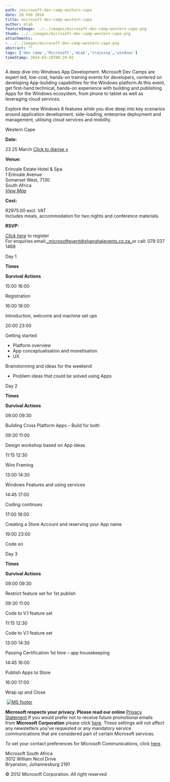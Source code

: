 ```yaml
---
path: /microsoft-dev-camp-western-cape
date: 28 Feb 2014
title: microsoft-dev-camp-western-cape
author: mlab
featureImage: ../../images/microsoft-dev-camp-western-cape.png
thumb: ../../images/microsoft-dev-camp-western-cape.png
attachments: 
- ../../images/microsoft-dev-camp-western-cape.png
abstract: ""
tags: ['dev camp','Microsoft','mLab','training','windows']
timeStamp: 2014-02-28T08:29:02
---
```


A deep dive into Windows App Development. Microsoft Dev Camps are expert led, low-cost, hands-on training events for developers, centered on developing App-building capabilities for the Windows platform.At this event, get first-hand technical, hands-on experience with building and publishing Apps for the Windows ecosystem, from phone to tablet as well as leveraging cloud services.

Explore the new Windows 8 features while you dive deep into key scenarios around application development, side-loading, enterprise deployment and management, utilising cloud services and mobility.

Western Cape

**Date:**

23 25 March [Click to diarise »](http:&#x2F;&#x2F;sendformdata.com&#x2F;ics&#x2F;microsoft_dev_camps_capetown.ics)

**Venue:**

Erinvale Estate Hotel &amp; Spa  
1 Erinvale Avenue  
Somerset West, 7130  
South Africa  
[_View Map_](http:&#x2F;&#x2F;www.erinvale.co.za&#x2F;contactus.php)

**Cost:**

R2975.00 excl. VAT  
Includes meals, accommodation for two nights and conference materials.

**RSVP:**

[_Click here_](https:&#x2F;&#x2F;eventrsvp.co.za&#x2F;microsoftdevcamps&#x2F;) to register  
For enquiries email:[_microsoftevent@shanghaievents.co.za_](mailto:microsoftevent@shanghaievents.co.za)or call: 079 037 1468

Day 1

**Times**

**Survival Actions**

15:00 16:00

Registration

16:00 18:00

Introduction, welcome and machine set ups

20:00 23:00

Getting started

*   Platform overview
*   App conceptualisation and monetisation
*   UX

Brainstorming and ideas for the weekend

*   Problem ideas that could be solved using Apps

Day 2

**Times**

**Survival Actions**

09:00 09:30

Building Cross Platform Apps – Build for both

09:30 11:00

Design workshop based on App ideas

11:15 12:30

Wire Framing

13:00 14:30

Windows Features and using services

14:45 17:00

Coding continues

17:00 18:00

Creating a Store Account and reserving your App name

19:00 23:00

Code on

Day 3

**Times**

**Survival Actions**

09:00 09:30

Restrict feature set for 1st publish

09:30 11:00

Code to V.1 feature set

11:15 12:30

Code to V.1 feature set

13:00 14:30

Passing Certification 1st time – app housekeeping

14:45 16:00

Publish Apps to Store

16:00 17:00

Wrap up and Close

 [![MS footer](https:&#x2F;&#x2F;mlab.co.za&#x2F;wp-content&#x2F;uploads&#x2F;2014&#x2F;02&#x2F;Screen-Shot-2014-02-28-at-8.23.53-AM.png)](https:&#x2F;&#x2F;mlab.co.za&#x2F;wp-content&#x2F;uploads&#x2F;2014&#x2F;02&#x2F;Screen-Shot-2014-02-28-at-8.23.53-AM.png)

**Microsoft respects your privacy. Please read our online** [Privacy Statement](http:&#x2F;&#x2F;www.microsoft.com&#x2F;privacystatement&#x2F;en-us&#x2F;core&#x2F;default.aspx).If you would prefer not to receive future promotional emails from **Microsoft Corporation** please click [here](http:&#x2F;&#x2F;www.microsoft.com&#x2F;unsubscribe&#x2F;unsubscribe.aspx). These settings will not affect any newsletters you've requested or any mandatory service communications that are considered part of certain Microsoft services.

To set your contact preferences for Microsoft Communications, click [here](https:&#x2F;&#x2F;profile.microsoft.com&#x2F;ContactPreferences&#x2F;securepages&#x2F;default.aspx?&amp;contactID&#x3D;yaR70aN2SUEy&#x2F;5W&#x2F;JiRmiSOKyB3pegge+iMyB2o1ckMAAQB4&amp;publisherID&#x3D;10000).

Microsoft South Africa  
3012 William Nicol Drive  
Bryanston, Johannesburg 2191

© 2012 Microsoft Corporation. All right reserved


